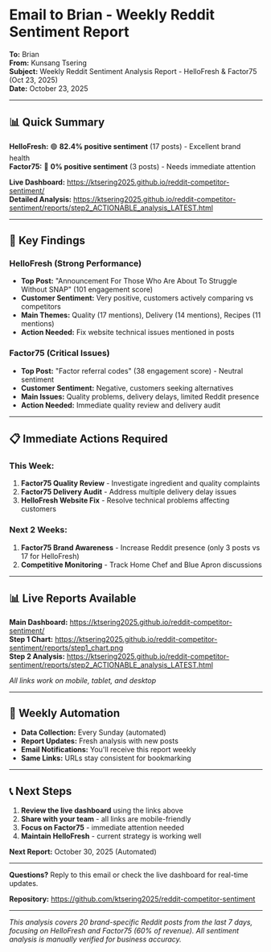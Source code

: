 # Email to Brian - Weekly Reddit Sentiment Report

**To:** Brian  
**From:** Kunsang Tsering  
**Subject:** Weekly Reddit Sentiment Analysis Report - HelloFresh & Factor75 (Oct 23, 2025)  
**Date:** October 23, 2025  

---

## 📊 **Quick Summary**

**HelloFresh:** 🟢 **82.4% positive sentiment** (17 posts) - Excellent brand health  
**Factor75:** 🔴 **0% positive sentiment** (3 posts) - Needs immediate attention  

**Live Dashboard:** https://ktsering2025.github.io/reddit-competitor-sentiment/  
**Detailed Analysis:** https://ktsering2025.github.io/reddit-competitor-sentiment/reports/step2_ACTIONABLE_analysis_LATEST.html  

---

## 🎯 **Key Findings**

### **HelloFresh (Strong Performance)**
- **Top Post:** "Announcement For Those Who Are About To Struggle Without SNAP" (101 engagement score)
- **Customer Sentiment:** Very positive, customers actively comparing vs competitors
- **Main Themes:** Quality (17 mentions), Delivery (14 mentions), Recipes (11 mentions)
- **Action Needed:** Fix website technical issues mentioned in posts

### **Factor75 (Critical Issues)**
- **Top Post:** "Factor referral codes" (38 engagement score) - Neutral sentiment
- **Customer Sentiment:** Negative, customers seeking alternatives
- **Main Issues:** Quality problems, delivery delays, limited Reddit presence
- **Action Needed:** Immediate quality review and delivery audit

---

## 📋 **Immediate Actions Required**

### **This Week:**
1. **Factor75 Quality Review** - Investigate ingredient and quality complaints
2. **Factor75 Delivery Audit** - Address multiple delivery delay issues
3. **HelloFresh Website Fix** - Resolve technical problems affecting customers

### **Next 2 Weeks:**
1. **Factor75 Brand Awareness** - Increase Reddit presence (only 3 posts vs 17 for HelloFresh)
2. **Competitive Monitoring** - Track Home Chef and Blue Apron discussions

---

## 📊 **Live Reports Available**

**Main Dashboard:** https://ktsering2025.github.io/reddit-competitor-sentiment/  
**Step 1 Chart:** https://ktsering2025.github.io/reddit-competitor-sentiment/reports/step1_chart.png  
**Step 2 Analysis:** https://ktsering2025.github.io/reddit-competitor-sentiment/reports/step2_ACTIONABLE_analysis_LATEST.html  

*All links work on mobile, tablet, and desktop*

---

## 🔄 **Weekly Automation**

- **Data Collection:** Every Sunday (automated)
- **Report Updates:** Fresh analysis with new posts
- **Email Notifications:** You'll receive this report weekly
- **Same Links:** URLs stay consistent for bookmarking

---

## 📞 **Next Steps**

1. **Review the live dashboard** using the links above
2. **Share with your team** - all links are mobile-friendly
3. **Focus on Factor75** - immediate attention needed
4. **Maintain HelloFresh** - current strategy is working well

**Next Report:** October 30, 2025 (Automated)

---

**Questions?** Reply to this email or check the live dashboard for real-time updates.

**Repository:** https://github.com/ktsering2025/reddit-competitor-sentiment

---

*This analysis covers 20 brand-specific Reddit posts from the last 7 days, focusing on HelloFresh and Factor75 (60% of revenue). All sentiment analysis is manually verified for business accuracy.*
